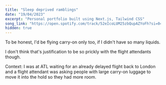 ```yaml
---
title: "Sleep deprived ramblings"
date: "19/04/2023"
excerpt: "Personal portfolio built using Next.js, Tailwind CSS"
song_link: "https://open.spotify.com/track/52eIcoLUM25zbQupAZYoFh?si=0427fcac8f8e4196"
hidden: true
---
```


To be honest, I'd be flying carry-on only too, if I didn't have so many liquids.

I don't think that's justification to be so prickly with the flight attendants though.

Context:
I was at ATL waiting for an already delayed flight back to London and a flight attendant was asking people with large carry-on luggage to move it into the hold so they had more room.